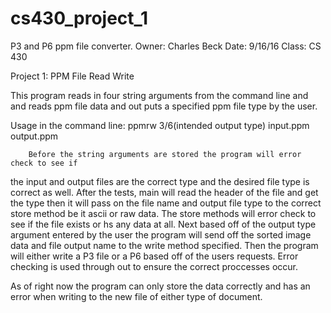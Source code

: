 # cs430_project_1
P3 and P6 ppm file converter.
 Owner: Charles Beck
 Date: 9/16/16
 Class: CS 430
 
 Project 1: PPM File Read Write

 This program reads in four string arguments from the command line and
and reads ppm file data and out puts a specified ppm file type by the user.
 
Usage in the command line:
  ppmrw 3/6(intended output type) input.ppm output.ppm
		
		Before the string arguments are stored the program will error check to see if
 the input and output files are the correct type and the desired file type is correct as well.
 After the tests, main will read the header of the file and get the type then it will pass on
 the file name and output file type to the correct store method be it ascii or raw data.
 The store methods will error check to see if the file exists or hs any data at all. Next 
 based off of the output type argument entered by the user the program will send off the sorted 
 image data and file output name to the write method specified. Then the program will either 
 write a P3 file or a P6 based off of the users requests. Error checking is used through out to 
 ensure the correct proccesses occur.  
 
  
  As of right now the program can only store the data correctly and has an error when writing to the new file
  of either type of document.
